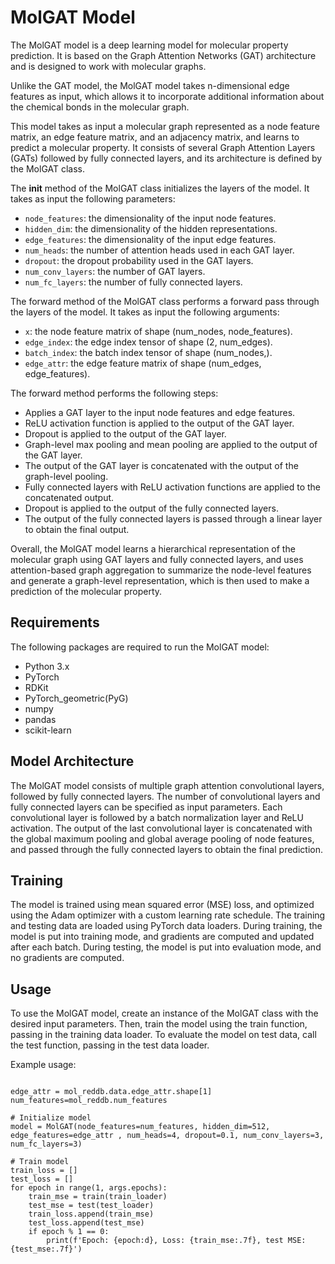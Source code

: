 # MolGAT ModelThe MolGAT model is a deep learning model for molecular property prediction. It is based on the Graph Attention Networks (GAT) architecture and is designed to work with molecular graphs.Unlike the GAT model, the MolGAT model takes n-dimensional edge features as input, which allows it to incorporate additional information about the chemical bonds in the molecular graph.This model takes as input a molecular graph represented as a node feature matrix, an edge feature matrix, and an adjacency matrix, and learns to predict a molecular property. It consists of several Graph Attention Layers (GATs) followed by fully connected layers, and its architecture is defined by the MolGAT class.The __init__ method of the MolGAT class initializes the layers of the model. It takes as input the following parameters:- `node_features`: the dimensionality of the input node features.- `hidden_dim`: the dimensionality of the hidden representations.- `edge_features`: the dimensionality of the input edge features.- `num_heads`: the number of attention heads used in each GAT layer.- `dropout`: the dropout probability used in the GAT layers.- `num_conv_layers`: the number of GAT layers.- `num_fc_layers`: the number of fully connected layers.The forward method of the MolGAT class performs a forward pass through the layers of the model. It takes as input the following arguments:- `x`: the node feature matrix of shape (num_nodes, node_features).- `edge_index`: the edge index tensor of shape (2, num_edges).- `batch_index`: the batch index tensor of shape (num_nodes,).- `edge_attr`: the edge feature matrix of shape (num_edges, edge_features).The forward method performs the following steps:- Applies a GAT layer to the input node features and edge features.- ReLU activation function is applied to the output of the GAT layer.- Dropout is applied to the output of the GAT layer.- Graph-level max pooling and mean pooling are applied to the output of the GAT layer.- The output of the GAT layer is concatenated with the output of the graph-level pooling.- Fully connected layers with ReLU activation functions are applied to the concatenated output.- Dropout is applied to the output of the fully connected layers.- The output of the fully connected layers is passed through a linear layer to obtain the final output.Overall, the MolGAT model learns a hierarchical representation of the molecular graph using GAT layers and fully connected layers, and uses attention-based graph aggregation to summarize the node-level features and generate a graph-level representation, which is then used to make a prediction of the molecular property.## RequirementsThe following packages are required to run the MolGAT model:- Python 3.x- PyTorch- RDKit- PyTorch_geometric(PyG)- numpy- pandas- scikit-learn## Model ArchitectureThe MolGAT model consists of multiple graph attention convolutional layers, followed by fully connected layers. The number of convolutional layers and fully connected layers can be specified as input parameters. Each convolutional layer is followed by a batch normalization layer and ReLU activation. The output of the last convolutional layer is concatenated with the global maximum pooling and global average pooling of node features, and passed through the fully connected layers to obtain the final prediction.## TrainingThe model is trained using mean squared error (MSE) loss, and optimized using the Adam optimizer with a custom learning rate schedule. The training and testing data are loaded using PyTorch data loaders. During training, the model is put into training mode, and gradients are computed and updated after each batch. During testing, the model is put into evaluation mode, and no gradients are computed.## UsageTo use the MolGAT model, create an instance of the MolGAT class with the desired input parameters. Then, train the model using the train function, passing in the training data loader. To evaluate the model on test data, call the test function, passing in the test data loader.Example usage:```edge_attr = mol_reddb.data.edge_attr.shape[1]num_features=mol_reddb.num_features# Initialize modelmodel = MolGAT(node_features=num_features, hidden_dim=512, edge_features=edge_attr , num_heads=4, dropout=0.1, num_conv_layers=3, num_fc_layers=3)# Train modeltrain_loss = []test_loss = []for epoch in range(1, args.epochs):    train_mse = train(train_loader)    test_mse = test(test_loader)    train_loss.append(train_mse)    test_loss.append(test_mse)    if epoch % 1 == 0:        print(f'Epoch: {epoch:d}, Loss: {train_mse:.7f}, test MSE: {test_mse:.7f}')```